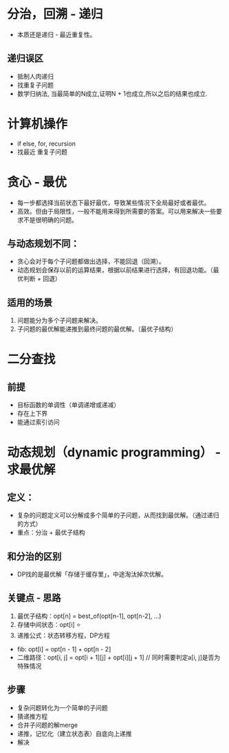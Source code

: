 # 分治，回溯 - 递归
- 本质还是递归 - 最近重复性。

## 递归误区
- 抵制人肉递归
- 找重复子问题
- 数学归纳法, 当最简单的N成立,证明N + 1也成立,所以之后的结果也成立.

# 计算机操作
- if else, for, recursion
- 找最近 重复子问题

# 贪心 - 最优
- 每一步都选择当前状态下最好最优，导致某些情况下全局最好或者最优。
- 高效。但由于局限性，一般不能用来得到所需要的答案。可以用来解决一些要求不是很明确的问题。

## 与动态规划不同：
- 贪心会对于每个子问题都做出选择，不能回退（回溯）。
- 动态规划会保存以前的运算结果，根据以前结果进行选择，有回退功能。（最优判断 + 回退）

## 适用的场景
1. 问题能分为多个子问题来解决。
2. 子问题的最优解能递推到最终问题的最优解。（最优子结构）

# 二分查找

## 前提
- 目标函数的单调性（单调递增或递减）
- 存在上下界
- 能通过索引访问

# 动态规划（dynamic programming） - 求最优解

## 定义：
- 复杂的问题定义可以分解成多个简单的子问题，从而找到最优解。（通过递归的方式）
- 重点：分治 + 最优子结构

## 和分治的区别
- DP找的是最优解「存储于缓存里」，中途淘汰掉次优解。

## 关键点 - 思路
1. 最优子结构：opt[n] = best_of(opt[n-1], opt[n-2], ...)
2. 存储中间状态：opt[i] ⭐
3. 递推公式：状态转移方程，DP方程
  - fib: opt[i] = opt[n - 1] + opt[n - 2]
  - 二维路径：opt[i, j] = opt[i + 1][j] + opt[i][j + 1] // 同时需要判定a[i, j]是否为特殊情况

## 步骤
- 复杂问题转化为一个简单的子问题
- 猜递推方程
- 合并子问题的解merge
- 递推，记忆化（建立状态表）自底向上递推
- 解决

